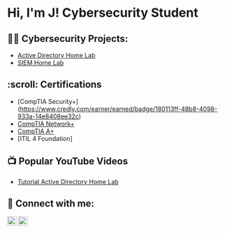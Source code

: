 <h1>Hi, I'm J! 
Cybersecurity Student

<h2>👨‍💻 Cybersecurity Projects:</h2>

  - [Active Directory Home Lab](https://github.com/theprogrammingmogul/ActiveDirectoryLab)
  - [SIEM Home Lab](https://github.com/theprogrammingmogul/SIEM-Lab)

<h2> :scroll: Certifications </h2>

- [CompTIA Security+] (https://www.credly.com/earner/earned/badge/180113ff-48b8-4098-933a-14e8408ee32c)
- [CompTIA Network+](https://www.credly.com/badges/93c50a38-828f-458b-be6b-c337239fcbab/linked_in_profile)
- [CompTIA A+](https://www.credly.com/badges/454a6ee0-623e-4bbf-9d0b-fceb77c04643/linked_in_profile)
- [ITIL 4 Foundation]

<h2>📺 Popular YouTube Videos</h2>

- [Tutorial Active Directory Home Lab](https://www.youtube.com/watch?v=a83ASGn_V_s)

<h2> 🤳 Connect with me:</h2>

[<img align="left" alt="JoshMadakor | YouTube" width="22px" src="https://cdn.jsdelivr.net/npm/simple-icons@v3/icons/youtube.svg" />][youtube]
[<img align="left" alt="JCamarena | LinkedIn" width="22px" src="https://cdn.jsdelivr.net/npm/simple-icons@v3/icons/linkedin.svg" />][linkedin]

[youtube]: https://www.youtube.com/@theprogrammingmogul
[linkedin]:https://linkedin.com/in/j-camarena-security

<!--
**joshmadakor1/joshmadakor1** is a ✨ _special_ ✨ repository because its `README.md` (this file) appears on your GitHub profile.

Here are some ideas to get you started:

- 🔭 I’m currently working on ...
- 🌱 I’m currently learning ...
- 👯 I’m looking to collaborate on ...
- 🤔 I’m looking for help with ...
- 💬 Ask me about ...
- 📫 How to reach me: ...
- 😄 Pronouns: ...
- ⚡ Fun fact: ...
-->
